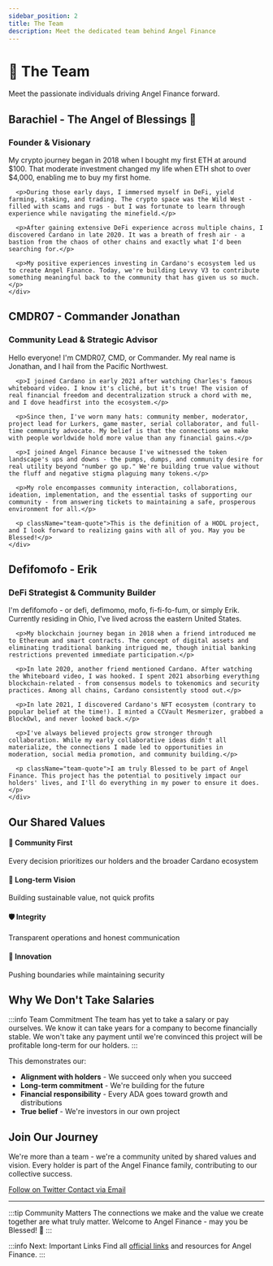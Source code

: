 ```yaml
---
sidebar_position: 2
title: The Team
description: Meet the dedicated team behind Angel Finance
---
```


# 🤝 The Team

Meet the passionate individuals driving Angel Finance forward.

## Barachiel - The Angel of Blessings 🌟

<div className="team-member">
  <div className="member-intro">
    <h3>Founder & Visionary</h3>
    <div className="member-story">
      <p>My crypto journey began in 2018 when I bought my first ETH at around $100. That moderate investment changed my life when ETH shot to over $4,000, enabling me to buy my first home.</p>
      
      <p>During those early days, I immersed myself in DeFi, yield farming, staking, and trading. The crypto space was the Wild West - filled with scams and rugs - but I was fortunate to learn through experience while navigating the minefield.</p>
      
      <p>After gaining extensive DeFi experience across multiple chains, I discovered Cardano in late 2020. It was a breath of fresh air - a bastion from the chaos of other chains and exactly what I'd been searching for.</p>
      
      <p>My positive experiences investing in Cardano's ecosystem led us to create Angel Finance. Today, we're building Levvy V3 to contribute something meaningful back to the community that has given us so much.</p>
    </div>
  </div>
</div>

## CMDR07 - Commander Jonathan

<div className="team-member">
  <div className="member-intro">
    <h3>Community Lead & Strategic Advisor</h3>
    <div className="member-story">
      <p>Hello everyone! I'm CMDR07, CMD, or Commander. My real name is Jonathan, and I hail from the Pacific Northwest.</p>
      
      <p>I joined Cardano in early 2021 after watching Charles's famous whiteboard video. I know it's cliché, but it's true! The vision of real financial freedom and decentralization struck a chord with me, and I dove headfirst into the ecosystem.</p>
      
      <p>Since then, I've worn many hats: community member, moderator, project lead for Lurkers, game master, serial collaborator, and full-time community advocate. My belief is that the connections we make with people worldwide hold more value than any financial gains.</p>
      
      <p>I joined Angel Finance because I've witnessed the token landscape's ups and downs - the pumps, dumps, and community desire for real utility beyond "number go up." We're building true value without the fluff and negative stigma plaguing many tokens.</p>
      
      <p>My role encompasses community interaction, collaborations, ideation, implementation, and the essential tasks of supporting our community - from answering tickets to maintaining a safe, prosperous environment for all.</p>
      
      <p className="team-quote">This is the definition of a HODL project, and I look forward to realizing gains with all of you. May you be Blessed!</p>
    </div>
  </div>
</div>

## Defifomofo - Erik

<div className="team-member">
  <div className="member-intro">
    <h3>DeFi Strategist & Community Builder</h3>
    <div className="member-story">
      <p>I'm defifomofo - or defi, defimomo, mofo, fi-fi-fo-fum, or simply Erik. Currently residing in Ohio, I've lived across the eastern United States.</p>
      
      <p>My blockchain journey began in 2018 when a friend introduced me to Ethereum and smart contracts. The concept of digital assets and eliminating traditional banking intrigued me, though initial banking restrictions prevented immediate participation.</p>
      
      <p>In late 2020, another friend mentioned Cardano. After watching the Whiteboard video, I was hooked. I spent 2021 absorbing everything blockchain-related - from consensus models to tokenomics and security practices. Among all chains, Cardano consistently stood out.</p>
      
      <p>In late 2021, I discovered Cardano's NFT ecosystem (contrary to popular belief at the time!). I minted a CCVault Mesmerizer, grabbed a BlockOwl, and never looked back.</p>
      
      <p>I've always believed projects grow stronger through collaboration. While my early collaborative ideas didn't all materialize, the connections I made led to opportunities in moderation, social media promotion, and community building.</p>
      
      <p className="team-quote">I am truly Blessed to be part of Angel Finance. This project has the potential to positively impact our holders' lives, and I'll do everything in my power to ensure it does.</p>
    </div>
  </div>
</div>

## Our Shared Values

<div className="values-section">
  <div className="value-card">
    <h4>🤝 Community First</h4>
    <p>Every decision prioritizes our holders and the broader Cardano ecosystem</p>
  </div>
  
  <div className="value-card">
    <h4>💎 Long-term Vision</h4>
    <p>Building sustainable value, not quick profits</p>
  </div>
  
  <div className="value-card">
    <h4>🛡️ Integrity</h4>
    <p>Transparent operations and honest communication</p>
  </div>
  
  <div className="value-card">
    <h4>🚀 Innovation</h4>
    <p>Pushing boundaries while maintaining security</p>
  </div>
</div>

## Why We Don't Take Salaries

:::info Team Commitment
The team has yet to take a salary or pay ourselves. We know it can take years for a company to become financially stable. We won't take any payment until we're convinced this project will be profitable long-term for our holders.
:::

This demonstrates our:
- **Alignment with holders** - We succeed only when you succeed
- **Long-term commitment** - We're building for the future
- **Financial responsibility** - Every ADA goes toward growth and distributions
- **True belief** - We're investors in our own project

## Join Our Journey

<div className="join-section">
  <p>We're more than a team - we're a community united by shared values and vision. Every holder is part of the Angel Finance family, contributing to our collective success.</p>
  
  <div className="cta-buttons">
    <a href="https://twitter.com/angelcoinada" className="cta-button twitter">
      Follow on Twitter
    </a>
    <a href="mailto:angelfinanceada@protonmail.com" className="cta-button email">
      Contact via Email
    </a>
  </div>
</div>

---

:::tip Community Matters
The connections we make and the value we create together are what truly matter. Welcome to Angel Finance - may you be Blessed! 🌟
:::

:::info Next: Important Links
Find all [official links](/docs/angel-paper/links) and resources for Angel Finance.
:::